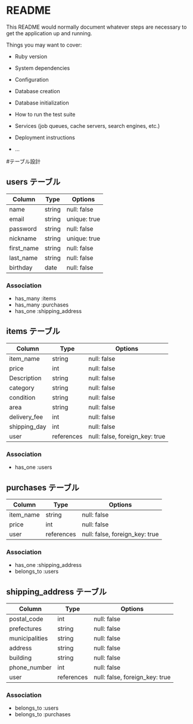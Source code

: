# README

This README would normally document whatever steps are necessary to get the
application up and running.

Things you may want to cover:

* Ruby version

* System dependencies

* Configuration

* Database creation

* Database initialization

* How to run the test suite

* Services (job queues, cache servers, search engines, etc.)

* Deployment instructions

* ...

#テーブル設計
## users テーブル
| Column     | Type   | Options      |
| ---------- | ------ | ------------ |
| name       | string | null: false  |
| email      | string | unique: true |
| password   | string | null: false  |
| nickname   | string | unique: true |
| first_name | string | null: false  |
| last_name  | string | null: false  |
| birthday   | date   | null: false  |
### Association
- has_many :items
- has_many :purchases
- has_one :shipping_address


## items テーブル
| Column       | Type       | Options                        |
| ------------ | ---------- | ------------------------------ |
| item_name    | string     | null: false                    |
| price        | int        | null: false                    |
| Description  | string     | null: false                    |
| category     | string     | null: false                    |
| condition    | string     | null: false                    |
| area         | string     | null: false                    |
| delivery_fee | int        | null: false                    |
| shipping_day | int        | null: false                    |
| user         | references | null: false, foreign_key: true |
### Association
- has_one :users


## purchases テーブル
| Column       | Type       | Options                        |
| ------------ | ---------- | ------------------------------ |
| item_name    | string     | null: false                    |
| price        | int        | null: false                    |
| user         | references | null: false, foreign_key: true |
### Association 
- has_one :shipping_address
- belongs_to :users


## shipping_address テーブル
| Column         | Type       | Options                        |
| -------------- | ---------- | ------------------------------ |
| postal_code    | int        | null: false                    |
| prefectures    | string     | null: false                    |
| municipalities | string     | null: false                    |
| address        | string     | null: false                    |
| building       | string     | null: false                    |
| phone_number   | int        | null: false                    |
| user           | references | null: false, foreign_key: true |
### Association
- belongs_to :users
- belongs_to :purchases